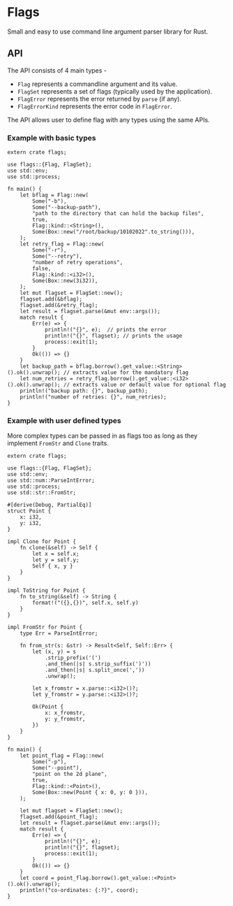 # Flags

Small and easy to use command line argument parser library for Rust.

## API

The API consists of 4 main types -

- `Flag` represents a commandline argument and its value.
- `FlagSet` represents a set of flags (typically used by the application).
- `FlagError` represents the error returned by `parse` (if any).
- `FlagErrorKind` represents the error code in  `FlagError`.

The API allows user to define flag with any types using the same APIs.

### Example with basic types

```
extern crate flags;

use flags::{Flag, FlagSet};
use std::env;
use std::process;

fn main() {
    let bflag = Flag::new(
        Some("-b"),
        Some("--backup-path"),
        "path to the directory that can hold the backup files",
        true,
        Flag::kind::<String>(),
        Some(Box::new("/root/backup/10102022".to_string())),
    );
    let retry_flag = Flag::new(
        Some("-r"),
        Some("--retry"),
        "number of retry operations",
        false,
        Flag::kind::<i32>(),
        Some(Box::new(3i32)),
    );
    let mut flagset = FlagSet::new();
    flagset.add(&bflag);
    flagset.add(&retry_flag);
    let result = flagset.parse(&mut env::args());
    match result {
        Err(e) => {
            println!("{}", e);	// prints the error
            println!("{}", flagset); // prints the usage
            process::exit(1);
        }
        Ok(()) => {}
    }
    let backup_path = bflag.borrow().get_value::<String>().ok().unwrap(); // extracts value for the mandatory flag
    let num_retries = retry_flag.borrow().get_value::<i32>().ok().unwrap(); // extracts value or default value for optional flag
    println!("backup path: {}", backup_path);
    println!("number of retries: {}", num_retries);
}
```

### Example with user defined types

More complex types can be passed in as flags too as long as they implement `FromStr` and `Clone` traits.

```
extern crate flags;

use flags::{Flag, FlagSet};
use std::env;
use std::num::ParseIntError;
use std::process;
use std::str::FromStr;

#[derive(Debug, PartialEq)]
struct Point {
    x: i32,
    y: i32,
}

impl Clone for Point {
    fn clone(&self) -> Self {
        let x = self.x;
        let y = self.y;
        Self { x, y }
    }
}

impl ToString for Point {
    fn to_string(&self) -> String {
        format!("({},{})", self.x, self.y)
    }
}

impl FromStr for Point {
    type Err = ParseIntError;

    fn from_str(s: &str) -> Result<Self, Self::Err> {
        let (x, y) = s
            .strip_prefix('(')
            .and_then(|s| s.strip_suffix(')'))
            .and_then(|s| s.split_once(','))
            .unwrap();

        let x_fromstr = x.parse::<i32>()?;
        let y_fromstr = y.parse::<i32>()?;

        Ok(Point {
            x: x_fromstr,
            y: y_fromstr,
        })
    }
}

fn main() {
    let point_flag = Flag::new(
        Some("-p"),
        Some("--point"),
        "point on the 2d plane",
        true,
        Flag::kind::<Point>(),
        Some(Box::new(Point { x: 0, y: 0 })),
    );

    let mut flagset = FlagSet::new();
    flagset.add(&point_flag);
    let result = flagset.parse(&mut env::args());
    match result {
        Err(e) => {
            println!("{}", e);
            println!("{}", flagset);
            process::exit(1);
        }
        Ok(()) => {}
    }
    let coord = point_flag.borrow().get_value::<Point>().ok().unwrap();
    println!("co-ordinates: {:?}", coord);
}
```
